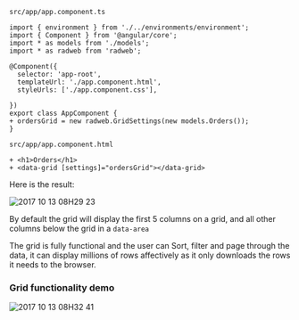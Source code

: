 ﻿`src/app/app.component.ts` 

```csdiff
import { environment } from './../environments/environment';
import { Component } from '@angular/core';
import * as models from './models';
import * as radweb from 'radweb';

@Component({
  selector: 'app-root',
  templateUrl: './app.component.html',
  styleUrls: ['./app.component.css'],

})
export class AppComponent {
+ ordersGrid = new radweb.GridSettings(new models.Orders());
}
```

`src/app/app.component.html` 
```csdiff
+ <h1>Orders</h1>
+ <data-grid [settings]="ordersGrid"></data-grid>
```

Here is the result:

![2017 10 13 08H29 23](../2017-10-13_08h29_23.png)

By default the grid will display the first 5 columns on a grid, and all other columns below the grid in a `data-area`

The grid is fully functional and the user can Sort, filter and page through the data, it can display millions of rows affectively as it only downloads the rows it needs to the browser.

### Grid functionality demo
![2017 10 13 08H32 41](../2017-10-13_08h32_41.gif)
